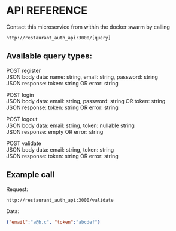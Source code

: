 # API REFERENCE

Contact this microservice from within the docker swarm by
calling

`
http://restaurant_auth_api:3000/[query]
`

## Available query types:

POST register\
JSON body data: name: string, email: string, password: string\
JSON response: token: string OR error: string

POST login\
JSON body data: email: string, password: string OR token: string\
JSON response: token: string OR error: string

POST logout\
JSON body data: email: string, token: nullable string\
JSON response: empty OR error: string

POST validate\
JSON body data: email: string, token: string\
JSON response: token: string OR error: string

## Example call

Request:

`
http://restaurant_auth_api:3000/validate
`

Data:

```json
{"email":"a@b.c", "token":"abcdef"}
```

